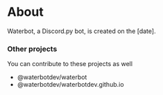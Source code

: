 # About
Waterbot, a Discord.py bot, is created on the [date].

### Other projects
You can contribute to these projects as well

- @waterbotdev/waterbot
- @waterbotdev/waterbotdev.github.io
